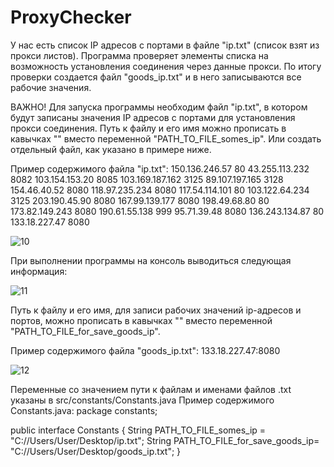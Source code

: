 # ProxyChecker

У нас есть список IP адресов с портами в файле "ip.txt" (список взят из прокси листов). Программа проверяет элементы списка на возможность установления соединения через данные прокси. По итогу проверки создается файл "goods_ip.txt" и в него записываются все рабочие значения.

ВАЖНО! Для запуска программы необходим файл "ip.txt", в котором будут записаны значения IP адресов с портами для установления прокси соединения. Путь к файлу и его имя можно прописать в кавычках "" вместо переменной "PATH_TO_FILE_somes_ip". Или создать отдельный файл, как указано в примере ниже.

Пример содержимого файла "ip.txt":
150.136.246.57	80
43.255.113.232	8082
103.154.153.20	8085
103.169.187.162	3125
89.107.197.165	3128
154.46.40.52	8080
118.97.235.234	8080
117.54.114.101	80
103.122.64.234	3125
203.190.45.90	8080
167.99.139.177	8080
198.49.68.80	80
173.82.149.243	8080
190.61.55.138	999
95.71.39.48	8080
136.243.134.87	80
133.18.227.47 8080

![10](https://user-images.githubusercontent.com/104260618/203404565-bd4b8e6c-ad1c-4f15-b36a-991a2c3f2018.jpg)

При выполнении программы на консоль выводиться следующая информация:

![11](https://user-images.githubusercontent.com/104260618/203405369-fb16e8d2-9e65-4a11-b4ad-dd29235b647d.jpg)

Путь к файлу и его имя, для записи рабочих значений ip-адресов и портов, можно прописать в кавычках "" вместо переменной "PATH_TO_FILE_for_save_goods_ip".

Пример содержимого файла "goods_ip.txt":
133.18.227.47:8080

![12](https://user-images.githubusercontent.com/104260618/203404985-5b48c4e9-7514-4351-a573-7d8699c15231.jpg)

Переменные со значением пути к файлам и именами файлов .txt указаны в src/constants/Constants.java
Пример содержимого Constants.java:
package constants;

public interface Constants {
    String PATH_TO_FILE_somes_ip = "C://Users/User/Desktop/ip.txt";
    String PATH_TO_FILE_for_save_goods_ip= "C://Users/User/Desktop/goods_ip.txt";
}
